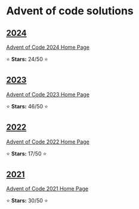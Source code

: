 # Advent of code solutions

## [2024](2024)

[Advent of Code 2024 Home Page](https://adventofcode.com/2024)

:star: **Stars:** 24/50 :star:

## [2023](2023)

[Advent of Code 2023 Home Page](https://adventofcode.com/2023)

:star: **Stars:** 46/50 :star:

## [2022](2022)

[Advent of Code 2022 Home Page](https://adventofcode.com/2022)

:star: **Stars:** 17/50 :star:

## [2021](2021)

[Advent of Code 2021 Home Page](https://adventofcode.com/2021)

:star: **Stars:** 30/50 :star:
